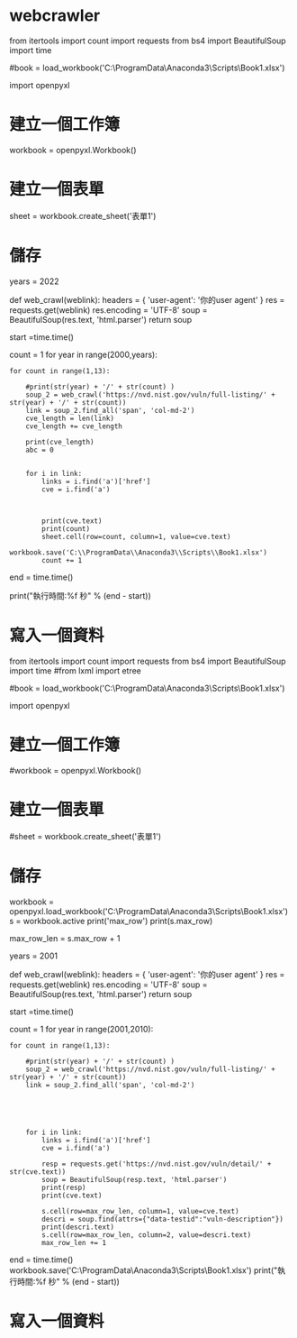 # webcrawler
from itertools import count
import requests
from bs4 import BeautifulSoup
import time


#book = load_workbook('C:\\ProgramData\\Anaconda3\\Scripts\\Book1.xlsx')

import openpyxl

# 建立一個工作簿
workbook = openpyxl.Workbook()
# 建立一個表單
sheet = workbook.create_sheet('表單1')

# 儲存






years = 2022


def web_crawl(weblink):
  headers = {
      	'user-agent': '你的user agent'
      }
  res = requests.get(weblink)
  res.encoding = 'UTF-8'
  soup = BeautifulSoup(res.text, 'html.parser')
  return soup



start =time.time()

count = 1
for year in range(2000,years):


    
    for count in range(1,13):
        
        #print(str(year) + '/' + str(count) )
        soup_2 = web_crawl('https://nvd.nist.gov/vuln/full-listing/' + str(year) + '/' + str(count))
        link = soup_2.find_all('span', 'col-md-2')
        cve_length = len(link)
        cve_length += cve_length
        
        print(cve_length)
        abc = 0
        
        
        for i in link:
            links = i.find('a')['href']
            cve = i.find('a')
             
            
            
            print(cve.text)
            print(count)
            sheet.cell(row=count, column=1, value=cve.text)
            workbook.save('C:\\ProgramData\\Anaconda3\\Scripts\\Book1.xlsx')
            count += 1
            





end = time.time()

print("執行時間:%f 秒" % (end - start))


# 寫入一個資料





from itertools import count
import requests
from bs4 import BeautifulSoup
import time
#from lxml import etree

#book = load_workbook('C:\\ProgramData\\Anaconda3\\Scripts\\Book1.xlsx')

import openpyxl

# 建立一個工作簿
#workbook = openpyxl.Workbook()
# 建立一個表單
#sheet = workbook.create_sheet('表單1')

# 儲存

workbook = openpyxl.load_workbook('C:\\ProgramData\\Anaconda3\\Scripts\\Book1.xlsx')
s = workbook.active
print('max_row')
print(s.max_row)

max_row_len = s.max_row + 1


years = 2001


def web_crawl(weblink):
  headers = {
      	'user-agent': '你的user agent'
      }
  res = requests.get(weblink)
  res.encoding = 'UTF-8'
  soup = BeautifulSoup(res.text, 'html.parser')
  return soup



start =time.time()

count = 1
for year in range(2001,2010):


    
    for count in range(1,13):
        
        #print(str(year) + '/' + str(count) )
        soup_2 = web_crawl('https://nvd.nist.gov/vuln/full-listing/' + str(year) + '/' + str(count))
        link = soup_2.find_all('span', 'col-md-2')

        
   
        
        
        for i in link:
            links = i.find('a')['href']
            cve = i.find('a')
            
            resp = requests.get('https://nvd.nist.gov/vuln/detail/' + str(cve.text))
            soup = BeautifulSoup(resp.text, 'html.parser') 
            print(resp)
            print(cve.text)
            
            s.cell(row=max_row_len, column=1, value=cve.text)
            descri = soup.find(attrs={"data-testid":"vuln-description"})
            print(descri.text)
            s.cell(row=max_row_len, column=2, value=descri.text)
            max_row_len += 1









end = time.time()
workbook.save('C:\\ProgramData\\Anaconda3\\Scripts\\Book1.xlsx')
print("執行時間:%f 秒" % (end - start))


# 寫入一個資料


